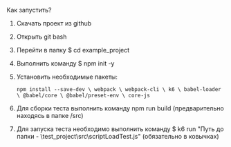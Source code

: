 Как запустить?
1. Скачать проект из github
2. Открыть git bash
3. Перейти в папку $ cd example_project
4. Выполнить команду $ npm init -y
5. Установить необходимые пакеты:

   `npm install --save-dev \
      webpack \
      webpack-cli \
      k6 \
      babel-loader \
      @babel/core \
      @babel/preset-env \
      core-js`

7. Для сборки теста выполнить команду npm run build (предварительно находясь в папке /src)
8. Для запуска теста необходимо выполнить команду $ k6 run "Путь до папки - \test_project\src\scriptLoadTest.js" (обязательно в ковычках)
